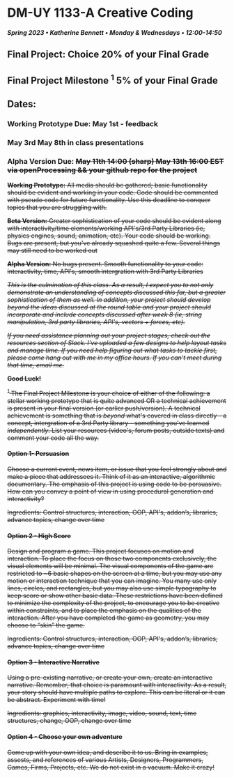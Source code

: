 # DM-UY 1133-A Creative Coding
##### Spring 2023 • Katherine Bennett • Monday & Wednesdays • 12:00-14:50

## Final Project: Choice   20% of your Final Grade
## Final Project Milestone <sup>1</sup>   5%  of your Final Grade

## Dates: 

### Working Prototype Due: May 1st - feedback 
### May 3rd May 8th in class presentations
### Alpha Version Due: <strike> May 11th 14:00 (sharp) <strike>  May 13th 16:00 EST via openProcessing && your github repo for the project 

**Working Prototype:** All media should be gathered; basic functionality should be evident and working in your code. Code should be commented with pseudo code for future functionality. Use this deadline to conquer topics that you are struggling with.

**Beta Version:** Greater sophistication of your code should be evident along with interactivity/time elements/working API's/3rd Party Libraries (ie, physics engines, sound, animation, etc). Your code should be working. Bugs are present, but you've already squashed quite a few. Several things may still need to be worked out

**Alpha Version:** No bugs present. Smooth functionality to your code: interactivity, time, API's, smooth intergration with 3rd Party Libraries





_This is the culmination of this class. As a result, I expect you to not only demonstrate an understanding of concepts discussed this far, but a greater sophistication of them as well. In addition, your project should develop beyond the ideas discussed at the round table and your project should incorporate and include concepts discussed after week 8 (ie, string manipulation, 3rd party libraries, API's, vectors + forces, etc)._

_If you need assistance planning out your project stages, check out the resources section of Slack. I've uploaded a few designs to help layout tasks and manage time. If you need help figuring out what tasks to tackle first, please come hang out with me in my office hours. If you can't meet during that time, email me._

**Good Luck!**



<sup>1</sup> The Final Project Milestone is your choice of either of the following: a stellar working prototype that is quite advanced OR a technical achievement is present in your final version (or earlier push/version). A technical achievement is something that is _beyond_ what's covered in class directly - a concept, intergration of a 3rd Party library - something you've learned _independently_. List your resources (video's, forum posts, outside texts) and comment your code all the way.



#### Option 1- Persuasion
Choose a current event, news item, or issue that you feel strongly about and make a piece that addressees it.  Think of it as an interactive, algorithmic documentary.   The emphasis of this project is using code to be persuasive.  How can you convey a point of view in using procedural generation and interactivity?

Ingredients: Control structures, interaction, OOP, API's, addon’s, libraries, advance topics, change over time


#### Option 2 - High Score
Design and program a game. This project focuses on motion and interaction. To place the focus on those two components exclusively, the visual elements will be minimal. The visual components of the game are restricted to ~6 basic shapes on the screen at a time, but you may use any motion or interaction technique that you can imagine. You many use only lines, circles, and rectangles, but you may also use simple typography to keep score or show other basic data. These restrictions have been defined to minimize the complexity of the project, to encourage you to be creative within constraints, and to place the emphasis on the qualities of the interaction. After you have completed the game as geometry, you may choose to “skin” the game.

Ingredients: Control structures, interaction, OOP, API's, addon’s, libraries, advance topics, change over time


#### Option 3 - Interactive Narrative
Using a pre-existing narrative, or create your own, create an interactive narrative. Remember, that choice is paramount with interactivity. As a result, your story should have multiple paths to explore. This can be literal or it can be abstract. Experiment with time!

Ingredients: graphics, interactivity, image, video, sound, text, time structures, change, OOP, change over time


#### Option 4 - Choose your own adventure
Come up with your own idea, and describe it to us. Bring in examples, assests, and references of various Artists, Designers, Programmers, Games, Firms, Projects, etc. We do not exist in a vacuum. Make it crazy!
